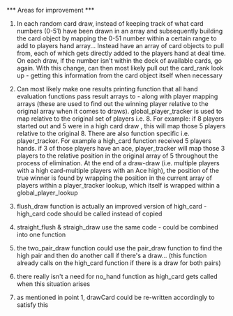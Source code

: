 *** Areas for improvement ***

1. In each random card draw, instead of keeping track of what card numbers (0-51) have been drawn in an array and subsequently building the card object by mapping the 0-51 number within a certain range to add to players hand array...
Instead have an array of card objects to pull from, each of which gets directly added to the players hand at deal time. On
each draw, if the number isn't within the deck of available cards, go again. With this change, can then most likely
pull out the card_rank look up - getting this information from the card object itself when necessary

2. Can most likely make one results printing function that all hand evaluation functions pass result arrays to - along with
player mapping arrays (these are used to find out the winning player relative to the original array when it comes to draws).
global_player_tracker is used to map relative to the original set of players i.e. 8. For example: if 8 players started out 
and 5 were in a high card draw , this will map those 5 players relative to the original 8. There are also function specific
i.e. player_tracker. For example a high_card function received 5 players hands. if 3 of those players have an ace,
player_tracker will map those 3 players to the relative position in the original array of 5 throughout the process of
elimination. At the end of a draw-draw (i.e. multiple players with a high card-multiple players with an Ace high),
the position of the true winner is found by wrapping the position in the current array of players within a player_tracker
lookup, which itself is wrapped within a global_player_lookup

3. flush_draw function is actually an improved version of high_card - high_card code should be called instead of copied

4. straight_flush & straigh_draw use the same code - could be combined into one function

5. the two_pair_draw function could use the pair_draw function to find the high pair and then do another call if there's 
a draw... (this function already calls on the high_card function if there is a draw for both pairs)

6. there really isn't a need for no_hand function as high_card gets called when this situation arises

7. as mentioned in point 1, drawCard could be re-written accordingly to satisfy this
